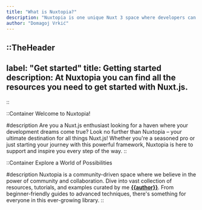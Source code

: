 ```yaml
---
title: "What is Nuxtopia?"
description: "Nuxtopia is one unique Nuxt 3 space where developers can find all the tools they need to build their next project."
author: "Domagoj Vrkić"
---
```


::TheHeader
---
label: "Get started"
title: Getting started
description: At Nuxtopia you can find all the resources you need to get started with Nuxt.js.
---
::

::Container
Welcome to Nuxtopia!

#description
Are you a Nuxt.js enthusiast looking for a haven where your development dreams come true? Look no further than Nuxtopia – your ultimate destination for all things Nuxt.js! Whether you're a seasoned pro or just starting your journey with this powerful framework, Nuxtopia is here to support and inspire you every step of the way.
::

::Container
Explore a World of Possibilities

#description
Nuxtopia is a community-driven space where we believe in the power of community and collaboration. Dive into vast collection of resources, tutorials, and examples curated by me [__{{author}}__](https://github.com/DomagojFrontend). From beginner-friendly guides to advanced techniques, there's something for everyone in this ever-growing library.
::